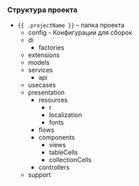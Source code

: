 ### Структура проекта
- `{{ .projectName }}` – папка проекта
  - config - Конфигурации для сборок
  - di
    - factories
  - extensions
  - models
  - services
    - api
  - usecases
  - presentation
    - resources
      - r
      - localization
      - fonts
    - flows
    - components
      - views
      - tableCells
      - collectionCells
    - controllers
  - support
